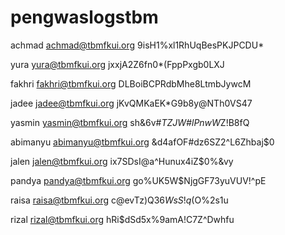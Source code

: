 # pengwaslogstbm

achmad
achmad@tbmfkui.org
9isH1%xl1RhUqBesPKJPCDU*

yura
yura@tbmfkui.org
jxxjA2Z6fn0*(FppPxgb0LXJ

fakhri
fakhri@tbmfkui.org
DLBoiBCPRdbMhe8LtmbJywcM

jadee
jadee@tbmfkui.org
jKvQMKaEK*G9b8y@NTh0VS47

yasmin
yasmin@tbmfkui.org
sh&6v#*TZJW#lPnwW*Z!B8fQ

abimanyu
abimanyu@tbmfkui.org
&d4afOF#dz6SZ2^L6Zhbaj$0

jalen
jalen@tbmfkui.org
ix7SDsI@a^Hunux4iZ$0%&vy

pandya
pandya@tbmfkui.org
go%UK5W$NjgGF73yuVUV!^pE

raisa
raisa@tbmfkui.org
c@evTz)Q$36WsS!q($O%2s1u

rizal
rizal@tbmfkui.org
hRi$dSd5x%9amA!C7Z^Dwhfu

